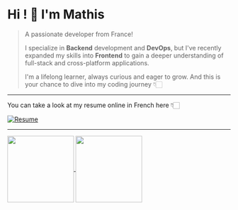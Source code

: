 # Hi ! 👋 I'm Mathis

> A passionate developer from France!
> 
> I specialize in **Backend** development and **DevOps**, but I've recently expanded my skills into **Frontend** to gain a deeper understanding of full-stack and cross-platform applications.
> 
> I'm a lifelong learner, always curious and eager to grow. And this is your chance to dive into my coding journey 👇🏻

---

You can take a look at my resume online in French here 👇🏻

[![Resume](https://img.shields.io/badge/View%20My%20Resume-Online-informational?style=for-the-badge&logo=readthedocs)](https://rxresu.me/mathisgauthey/resume)

---

<a href="https://github.com/anuraghazra/github-readme-stats">
  <img height=150 align="center" src="https://github-readme-stats.vercel.app/api?username=mathisgauthey&count_private=true&show_icons=true&theme=transparent" />
</a>

<a href="https://github.com/anuraghazra/github-readme-stats">
  <img height=150 align="center" src="https://github-readme-stats.vercel.app/api/wakatime?username=mathisgauthey&layout=compact&langs_count=10&theme=transparent" />
</a>

